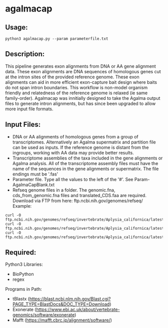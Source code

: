 # agalmacap


## Usage:
```
python3 agalmacap.py --param parameterfile.txt
```

## Description:
This pipeline generates exon alignments from DNA or AA gene alignment data. These exon alignments are DNA sequences of homologous genes cut at the intron sites of the provided reference genome. These exon alignments can aid in more efficient exon-capture bait design where baits do not span intron boundaries. This workflow is non-model organism friendly and relatedness of the reference genome is relaxed (ie same family-order). Agalmacap was innitially designed to take the Agalma output files to generate intron alignments, but has since been upgraded to allow more input file formats. 


## Input Files:

+ DNA or AA alignments of homologous genes from a group of transcriptomes. Alternatively an Agalma supermatrix and partition file can be used as inputs. If the reference genome is distant from the ingroups, working with AA data may provide better results.
+ Transcriptome assemblies of the taxa included in the gene alignments or Agalma analysis. All of the transcriptome assembly files must have the name of the sequences in the gene alignments or supermatrix. The file endings must be '.fas'
+ Parameter file. Type all the values to the left of the '#'. See Param-AgalmaCapBlank.txt 
+ Refseq genome files in a folder. The genomic.fna, cds_from_genomic.fna files and translated_CDS.faa are required. Download via FTP from here: ftp.ncbi.nih.gov/genomes/refseq/ Example:
```
curl -O ftp.ncbi.nih.gov/genomes/refseq/invertebrate/Aplysia_californica/latest_assembly_versions/GCF_000002075.1_AplCal3.0/GCF_000002075.1_AplCal3.0_cds_from_genomic.fna.gz
curl -O ftp.ncbi.nih.gov/genomes/refseq/invertebrate/Aplysia_californica/latest_assembly_versions/GCF_000002075.1_AplCal3.0/GCF_000002075.1_AplCal3.0_genomic.fna.gz
curl -O ftp.ncbi.nih.gov/genomes/refseq/invertebrate/Aplysia_californica/latest_assembly_versions/GCF_000002075.1_AplCal3.0/GCF_000002075.1_AplCal3.0_translated_cds.faa.gz
```

## Required:
Python3 Libraries:
+ BioPython
+ regex


Programs in Path:
+ tBlastx (https://blast.ncbi.nlm.nih.gov/Blast.cgi?PAGE_TYPE=BlastDocs&DOC_TYPE=Download)
+ Exonerate (https://www.ebi.ac.uk/about/vertebrate-genomics/software/exonerate)
+ Mafft (https://mafft.cbrc.jp/alignment/software/)

